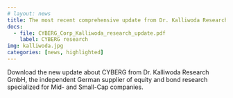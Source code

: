 ```yaml
---
# layout: news
title: The most recent comprehensive update from Dr. Kalliwoda Research
docs:
  - file: CYBERG_Corp_Kalliwoda_research_update.pdf
    label: CYBERG research
img: kalliwoda.jpg
categories: [news, highlighted]
---
```


Download the new update about CYBERG from Dr. Kalliwoda Research GmbH, the independent German supplier of equity and bond research specialized for Mid- and Small-Cap companies.

